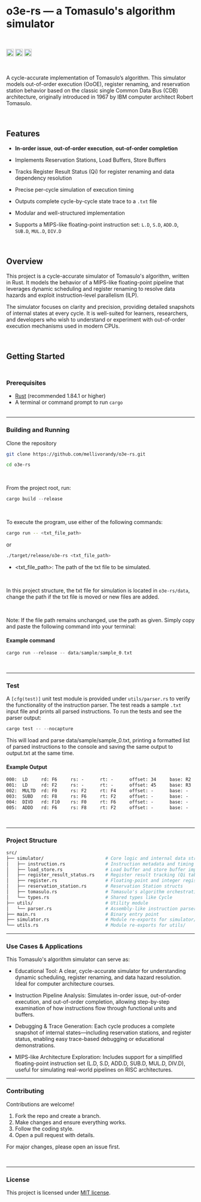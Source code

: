 # o3e-rs &mdash; a Tomasulo's algorithm simulator 

<br>

[<img alt="github" src="https://img.shields.io/badge/MELLIVORANDY%2Fo3e--rs-%23f5cc5b?style=for-the-badge&logo=GITHUB&label=GITHUB" height="20">](https://github.com/mellivorandy/o3e-rs)
[<img alt="build" src="https://github.com/mellivorandy/o3e-rs/actions/workflows/rust.yml/badge.svg" height="20">](https://github.com/mellivorandy/o3e-rs/actions)
[<img alt="license" src="https://img.shields.io/github/license/mellivorandy/o3e-rs?style=for-the-badge&logo=GITHUB&color=light%20green" height="20">](https://github.com/mellivorandy/o3e-rs?tab=MIT-1-ov-file)

<br>

A cycle-accurate implementation of Tomasulo’s algorithm. This simulator models out-of-order execution (OoOE), register renaming, and reservation station behavior based on the classic single Common Data Bus (CDB) architecture, originally introduced in 1967 by IBM computer architect Robert Tomasulo.

<br>

## Features

- **In-order issue**, **out-of-order execution**, **out-of-order completion**

- Implements Reservation Stations, Load Buffers, Store Buffers

- Tracks Register Result Status (Qi) for register renaming and data dependency resolution

- Precise per-cycle simulation of execution timing

- Outputs complete cycle-by-cycle state trace to a `.txt` file

- Modular and well-structured implementation

- Supports a MIPS-like floating-point instruction set: `L.D`, `S.D`, `ADD.D`, `SUB.D`, `MUL.D`, `DIV.D`

<br>

## Overview

This project is a cycle-accurate simulator of Tomasulo's algorithm, written in Rust. It models the behavior of a MIPS-like floating-point pipeline that leverages dynamic scheduling and register renaming to resolve data hazards and exploit instruction-level parallelism (ILP).

The simulator focuses on clarity and precision, providing detailed snapshots of internal states at every cycle. It is well-suited for learners, researchers, and developers who wish to understand or experiment with out-of-order execution mechanisms used in modern CPUs.

<br>

## Getting Started <br><br>

### Prerequisites

- [Rust](https://www.rust-lang.org/) (recommended 1.84.1 or higher)
- A terminal or command prompt to run `cargo`
<br><br>
---

### Building and Running

Clone the repository

```bash
git clone https://github.com/mellivorandy/o3e-rs.git
```

```bash
cd o3e-rs
```

<br>

From the project root, run:

```Rust
cargo build --release
```

<br>

To execute the program, use either of the following commands:

```bash
cargo run -- <txt_file_path>
```

or

```bash
./target/release/o3e-rs <txt_file_path>
```

- <txt_file_path>: The path of the txt file to be simulated.

<br>

In this project structure, the txt file for simulation is located in `o3e-rs/data`, change the path if the txt file is moved or new files are added.

<br>

Note: If the file path remains unchanged, use the path as given. Simply copy and paste the following command into your terminal:

#### Example command

```Rust
cargo run --release -- data/sample/sample_0.txt
```

<br>

---

### Test

A `[cfg(test)]` unit test module is provided under `utils/parser.rs` to verify the functionality of the instruction parser. The test reads a sample `.txt` input file and prints all parsed instructions. To run the tests and see the parser output:

```Rust
cargo test -- --nocapture
```

This will load and parse data/sample/sample_0.txt, printing a formatted list of parsed instructions to the console and saving the same output to output.txt at the same time.

#### Example Output

```txt
000:  LD     rd: F6     rs: -      rt: -      offset: 34     base: R2
001:  LD     rd: F2     rs: -      rt: -      offset: 45     base: R3
002:  MULTD  rd: F0     rs: F2     rt: F4     offset: -      base: -
003:  SUBD   rd: F8     rs: F6     rt: F2     offset: -      base: -
004:  DIVD   rd: F10    rs: F0     rt: F6     offset: -      base: -
005:  ADDD   rd: F6     rs: F8     rt: F2     offset: -      base: -
```

<br>

---

### Project Structure

```bash
src/
├── simulator/                       # Core logic and internal data structures
│   ├── instruction.rs               # Instruction metadata and timing info
│   ├── load_store.rs                # Load buffer and store buffer implementation
│   ├── register_result_status.rs    # Register result tracking (Qi table)
│   ├── register.rs                  # Floating-point and integer register file
│   ├── reservation_station.rs       # Reservation Station structs
│   ├── tomasulo.rs                  # Tomasulo's algorithm orchestration and core cycle stages
│   └── types.rs                     # Shared types like Cycle
├── utils/                           # Utility module
│   └── parser.rs                    # Assembly-like instruction parser
├── main.rs                          # Binary entry point
├── simulator.rs                     # Module re-exports for simulator/
└── utils.rs                         # Module re-exports for utils/
```

---

### Use Cases & Applications

This Tomasulo's algorithm simulator can serve as:

- Educational Tool: A clear, cycle-accurate simulator for understanding dynamic scheduling, register renaming, and data hazard resolution. Ideal for computer architecture courses.

- Instruction Pipeline Analysis: Simulates in-order issue, out-of-order execution, and out-of-order completion, allowing step-by-step examination of how instructions flow through functional units and buffers.

- Debugging & Trace Generation: Each cycle produces a complete snapshot of internal states—including reservation stations, and register status, enabling easy trace-based debugging or educational demonstrations.

- MIPS-like Architecture Exploration: Includes support for a simplified floating-point instruction set (L.D, S.D, ADD.D, SUB.D, MUL.D, DIV.D), useful for simulating real-world pipelines on RISC architectures.

---

### Contributing

Contributions are welcome!  

1. Fork the repo and create a branch.  
2. Make changes and ensure everything works.  
3. Follow the coding style.  
4. Open a pull request with details.  

For major changes, please open an issue first.

<br>

---

### License

This project is licensed under <a href="LICENSE">MIT license</a>.
